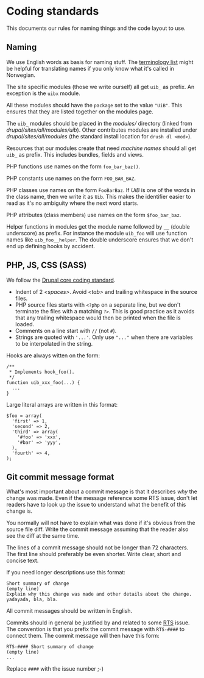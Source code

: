 # Coding standards

This documents our rules for naming things and the code layout to use.

## Naming

We use English words as basis for naming stuff.  The [terminology list](terms.html)
might be helpful for translating names if you only know what it's called in Norwegian.

The site specific modules (those we write ourself) all get `uib_` as prefix.
An exception is the `uibx` module.

All these modules should have the `package` set to the value `"UiB"`.  This
ensures that they are listed together on the modules page.

The `uib_` modules should be placed in the *modules/* directory (linked from *drupal/sites/all/modules/uib*).
Other contributes modules are installed under *drupal/sites/all/modules* (the standard install location
for `drush dl <mod>`).

Resources that our modules create that need _machine names_ should all get `uib_` as prefix.
This includes bundles, fields and views.

PHP functions use names on the form `foo_bar_baz()`.

PHP constants use names on the form `FOO_BAR_BAZ`.

PHP classes use names on the form `FooBarBaz`.  If _UiB_ is one of the words in the class name, then we write it as `Uib`.  This makes the identifier easier to read as it's no ambiguity where the next word starts.

PHP attributes (class members) use names on the form `$foo_bar_baz`.

Helper functions in modules get the module name followed by `__` (double underscore) as prefix.
For instance the module `uib_foo` will use function names like `uib_foo__helper`.
The double underscore ensures that we don't end up defining hooks by accident.

## PHP, JS, CSS (SASS)

We follow the [Drupal core coding standard](http://drupal.org/coding-standards).

* Indent of 2 *&lt;spaces>*.  Avoid *&lt;tab>* and trailing whitespace in the source files.
* PHP source files starts with `<?php` on a separate line, but we don't terminate the files
  with a matching `?>`.  This is good practice as it avoids that any trailing whitespace
  would then be printed when the file is loaded.
* Comments on a line start with `//` (not `#`).
* Strings are quoted with `'...'`.  Only use `"..."` when there are variables to be
  interpolated in the string.

Hooks are always witten on the form:

    /**
     * Implements hook_foo().
     */
    function uib_xxx_foo(...) {
      ...
    }

Large literal arrays are written in this format:

    $foo = array(
      'first' => 1,
      'second' => 2,
      'third' => array(
        '#foo' => 'xxx',
        '#bar' => 'yyy',
      ),
      'fourth' => 4,
    );

## Git commit message format

What's most important about a commit message is that it describes *why* the change was made.
Even if the message reference some RTS issue, don't let readers have to look up the
issue to understand what the benefit of this change is.

You normally will not have to explain what was done if it's obvious from the
source file diff. Write the commit message assuming that the reader also see
the diff at the same time.

The lines of a commit message should not be longer than 72 characters. The
first line should preferably be even shorter. Write clear, short and concise
text.

If you need longer descriptions use this format:

    Short summary of change
    (empty line)
    Explain why this change was made and other details about the change.
    yadayada, bla, bla.

All commit messages should be written in English.

Commits should in general be justified by and related to some
[RTS](https://rts.uib.no/projects/w3) issue.
The convention is that you prefix the commit message with `RTS-####`
to connect them.  The commit message will then have this form:

    RTS-#### Short summary of change
    (empty line)
    ...

Replace `####` with the issue number ;-)

